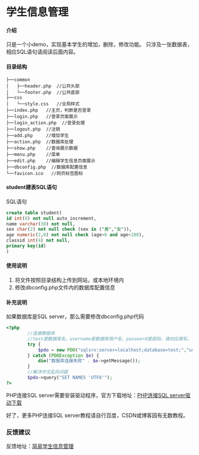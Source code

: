 # 学生信息管理

#### 介绍

只是一个小demo，实现基本学生的增加，删除，修改功能。
只涉及一张数据表，相应SQL语句请阅读后面内容。

#### 目录结构

```text
├──common
│   ├──header.php  //公共头部
│   └──footer.php  //公共底部
├──css
│   └──style.css   //全局样式
├──index.php   //主页，判断是否登录
├──login.php   //登录页面展示
├──login_action.php  //登录处理
├──logout.php  //注销
├──add.php     //增加学生
├──action.php  //数据库处理
├──show.php    //查询展示数据
├──menu.php    //菜单
├──edit.php    //编辑学生信息页面展示
├──dbconfig.php  //数据库配置信息
└──favicon.ico   //网页标签图标
```

#### student建表SQL语句

SQL语句
```sql
create table student(
id int(8) not null auto_increment,
name varchar(30) not null,
sex char(2) not null check (sex in ("男","女")),
age numeric(2,0) not null check (age>0 and age<100),
classid int(4) not null,
primary key(id)
)
```

#### 使用说明

1. 将文件按照目录结构上传到网站，或本地环境内
2. 修改dbconfig.php文件内的数据库配置信息

#### 补充说明

如果数据库是SQL server，那么需要修改dbconfig.php代码
```php
<?php
        //连接数据库
        //test是数据库名，username是数据库用户名，password是密码。请对应填写。
        try {
            $pdo = new PDO("sqlsrv:server=localhost;database=test;","username","password");
        } catch (PDOException $e) {
            die("数据库连接失败" . $e->getMessage());
        }
        //解决中文乱码问题
        $pdo->query("SET NAMES 'UTF8'");
?>
```

PHP连接SQL server需要安装驱动程序，官方下载地址：[PHP连接SQL server驱动下载](https://docs.microsoft.com/zh-cn/sql/connect/php/download-drivers-php-sql-server?view=sql-server-2017)

好了，更多PHP连接SQL server教程请自行百度，CSDN或博客园有无数教程。

### 反馈建议

反馈地址：[简易学生信息管理](https://rumosky.com/archives/4)

